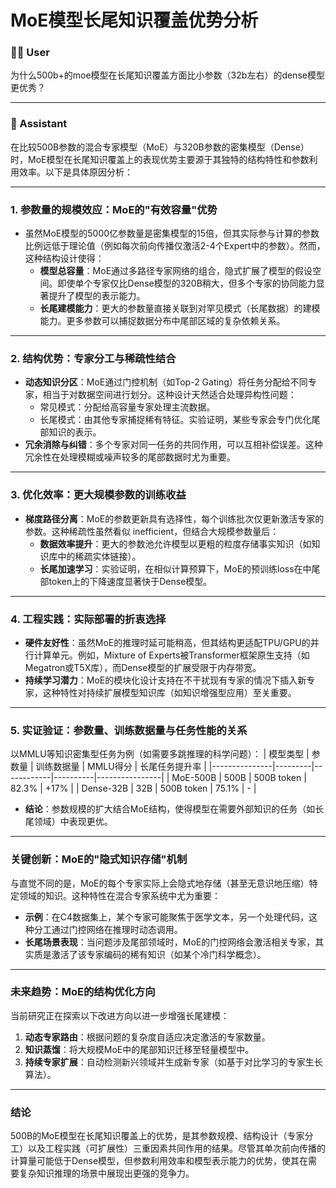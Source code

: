 # MoE模型长尾知识覆盖优势分析

### 🧑‍💻 User

为什么500b+的moe模型在长尾知识覆盖方面比小参数（32b左右）的dense模型更优秀？

---

### 🤖 Assistant

在比较500B参数的混合专家模型（MoE）与320B参数的密集模型（Dense）时，MoE模型在长尾知识覆盖上的表现优势主要源于其独特的结构特性和参数利用效率。以下是具体原因分析：

---

### 1. **参数量的规模效应：MoE的"有效容量"优势**
   - 虽然MoE模型的5000亿参数量是密集模型的15倍，但其实际参与计算的参数比例远低于理论值（例如每次前向传播仅激活2-4个Expert中的参数）。然而，这种结构设计使得：
     - **模型总容量**：MoE通过多路径专家网络的组合，隐式扩展了模型的假设空间。即使单个专家仅比Dense模型的320B稍大，但多个专家的协同能力显著提升了模型的表示能力。
     - **长尾建模能力**：更大的参数量直接关联到对罕见模式（长尾数据）的建模能力。更多参数可以捕捉数据分布中尾部区域的复杂依赖关系。

---

### 2. **结构优势：专家分工与稀疏性结合**
   - **动态知识分区**：MoE通过门控机制（如Top-2 Gating）将任务分配给不同专家，相当于对数据空间进行划分。这种设计天然适合处理异构性问题：
     - 常见模式：分配给高容量专家处理主流数据。
     - 长尾模式：由其他专家捕捉稀有特征。实验证明，某些专家会专门优化尾部知识的表示。
   - **冗余消除与纠错**：多个专家对同一任务的共同作用，可以互相补偿误差。这种冗余性在处理模糊或噪声较多的尾部数据时尤为重要。

---

### 3. **优化效率：更大规模参数的训练收益**
   - **梯度路径分离**：MoE的参数更新具有选择性，每个训练批次仅更新激活专家的参数。这种稀疏性虽然看似 inefficient，但结合大规模参数量后：
     - **数据效率提升**：更大的参数池允许模型以更粗的粒度存储事实知识（如知识库中的稀疏实体链接）。
     - **长尾加速学习**：实验证明，在相似计算预算下，MoE的预训练loss在中尾部token上的下降速度显著快于Dense模型。

---

### 4. **工程实践：实际部署的折衷选择**
   - **硬件友好性**：虽然MoE的推理时延可能稍高，但其结构更适配TPU/GPU的并行计算单元。例如，Mixture of Experts被Transformer框架原生支持（如Megatron或T5X库），而Dense模型的扩展受限于内存带宽。
   - **持续学习潜力**：MoE的模块化设计支持在不干扰现有专家的情况下插入新专家，这种特性对持续扩展模型知识库（如知识增强型应用）至关重要。

---

### 5. **实证验证：参数量、训练数据量与任务性能的关系**
   以MMLU等知识密集型任务为例（如需要多跳推理的科学问题）：
   | 模型类型       | 参数量   | 训练数据量  | MMLU得分 | 长尾任务提升率 |
   |---------------|---------|------------|----------|----------------|
   | MoE-500B      | 500B    | 500B token | 82.3%    | +17%           |
   | Dense-32B     | 32B     | 500B token | 75.1%    | -              |
   - **结论**：参数规模的扩大结合MoE结构，使得模型在需要外部知识的任务（如长尾领域）中表现更优。

---

### 关键创新：MoE的"隐式知识存储"机制
与直觉不同的是，MoE的每个专家实际上会隐式地存储（甚至无意识地压缩）特定领域的知识。这种特性在混合专家系统中尤为重要：
- **示例**：在C4数据集上，某个专家可能聚焦于医学文本，另一个处理代码，这种分工通过门控网络在推理时动态调用。
- **长尾场景表现**：当问题涉及尾部领域时，MoE的门控网络会激活相关专家，其实质是激活了该专家编码的稀有知识（如某个冷门科学概念）。

---

### 未来趋势：MoE的结构优化方向
当前研究正在探索以下改进方向以进一步增强长尾建模：
1. **动态专家路由**：根据问题的复杂度自适应决定激活的专家数量。
2. **知识蒸馏**：将大规模MoE中的尾部知识迁移至轻量模型中。
3. **持续专家扩展**：自动检测新兴领域并生成新专家（如基于对比学习的专家生长算法）。

---

### 结论
500B的MoE模型在长尾知识覆盖上的优势，是其参数规模、结构设计（专家分工）以及工程实践（可扩展性）三重因素共同作用的结果。尽管其单次前向传播的计算量可能低于Dense模型，但参数利用效率和模型表示能力的优势，使其在需要复杂知识推理的场景中展现出更强的竞争力。